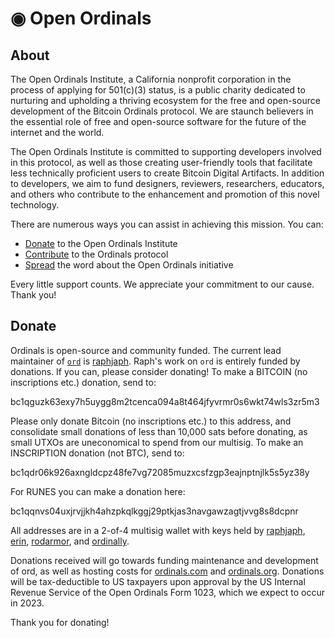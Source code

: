 # ◉ Open Ordinals

## About 

The Open Ordinals Institute, a California nonprofit corporation in the process
of applying for 501(c)(3) status, is a public charity dedicated to nurturing and
upholding a thriving ecosystem for the free and open-source development of the
Bitcoin Ordinals protocol. We are staunch believers in the essential role of
free and open-source software for the future of the internet and the world.

The Open Ordinals Institute is committed to supporting developers involved in
this protocol, as well as those creating user-friendly tools that facilitate
less technically proficient users to create Bitcoin Digital Artifacts. In
addition to developers, we aim to fund designers, reviewers, researchers,
educators, and others who contribute to the enhancement and promotion of this
novel technology.

There are numerous ways you can assist in achieving this mission. You can:

- [Donate](#donate) to the Open Ordinals Institute
- [Contribute](https://github.com/ordinals/ord) to the Ordinals protocol
- [Spread](https://twitter.com/ordinalsorg) the word about the Open Ordinals
initiative

Every little support counts. We appreciate your commitment to our cause. Thank
you!


## Donate

Ordinals is open-source and community funded. The current lead maintainer of
[`ord`](https://github.com/ordinals.ord) is
[raphjaph](https://twitter.com/raphjaph). Raph's work on `ord` is entirely
funded by donations. If you can, please consider donating! To make a BITCOIN (no
inscriptions etc.) donation, send to:

bc1qguzk63exy7h5uygg8m2tcenca094a8t464jfyvrmr0s6wkt74wls3zr5m3

Please only donate Bitcoin (no inscriptions etc.) to this address, and
consolidate small donations of less than 10,000 sats before donating, as small
UTXOs are uneconomical to spend from our multisig. To make an INSCRIPTION
donation (not BTC), send to:

bc1qdr06k926axngldcpz48fe7vg72085muzxcsfzgp3eajnptnjlk5s5yz38y

For RUNES you can make a donation here:

bc1qqnvs04uxjrvjjkh4ahzpkqlkggj29ptkjas3navgawzagtjvvg8s8dcpnr

All addresses are in a 2-of-4 multisig wallet with keys held by
[raphjaph](https://twitter.com/raphjaph),
[erin](https://twitter.com/realizingerin),
[rodarmor](https://twitter.com/rodarmor), and
[ordinally](https://twitter.com/veryordinally).

Donations received will go towards funding maintenance and development of ord,
as well as hosting costs for [ordinals.com](https://ordinals.com) and
[ordinals.org](https://ordinals.org). Donations will be tax-deductible to US
taxpayers upon approval by the US Internal Revenue Service of the Open Ordinals
Form 1023, which we expect to occur in 2023.

Thank you for donating!
